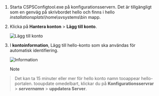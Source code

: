 1. Starta CSPSConfigtool.exe på konfigurationsservern. Det är tillgängligt som en genväg på skrivbordet hello och finns i hello *installationsplats*\home\svsystems\bin mapp.
2. Klicka på **Hantera konton** > **Lägg till konto**.

    ![Lägg till konto](./media/site-recovery-add-vcenter-account/credentials1.png)
3. I **kontoinformation**, Lägg till hello-konto som ska användas för automatisk identifiering.

    ![Information](./media/site-recovery-add-vcenter-account/credentials2.png)

    > [!Note]
  > Det kan ta 15 minuter eller mer för hello konto namn tooappear hello-portalen. tooupdate omedelbart, klickar du på **Konfigurationsservrar** > ***servernamn*** > **uppdatera Server**.

